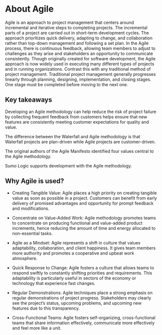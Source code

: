 # About Agile

Agile is an approach to project management that centers around incremental and iterative steps to completing projects. The incremental parts of a project are carried out in short-term development cycles. The approach prioritizes quick delivery, adapting to change, and collaboration rather than top-down management and following a set plan.
In the Agile process, there is continuous feedback, allowing team members to adjust to challenges as they arise and stakeholders an opportunity to communicate consistently. Though originally created for software development, the Agile approach is now widely used in executing many different types of projects and in running organizations.
Contrast this with any traditional method of project management. Traditional project management generally progresses linearly through planning, designing, implementation, and closing stages. One stage must be completed before moving to the next one.

## Key takeaways
Developing an Agile methodology can help reduce the risk of project failure by collecting frequent feedback from customers helps ensure that new features are consistently meeting customer expectations for quality and value.

The difference between the Waterfall and Agile methodology is that Waterfall projects are plan-driven while Agile projects are customer-driven.

The original authors of the Agile Manifesto identified four values central to the Agile methodology.

Sumo Logic supports development with the Agile methodology.


## Why Agile is used?
* Creating Tangible Value: Agile places a high priority on creating tangible value as soon as possible in a project. Customers can benefit from early delivery of promised advantages and opportunity for prompt feedback and modifications.

* Concentrate on Value-Added Work: Agile methodology promotes teams to concentrate on producing functional and value-added product increments, hence reducing the amount of time and energy allocated to non-essential tasks.

* Agile as a Mindset: Agile represents a shift in culture that values adaptability, collaboration, and client happiness. It gives team members more authority and promotes a cooperative and upbeat work atmosphere.

* Quick Response to Change: Agile fosters a culture that allows teams to respond swiftly to constantly shifting priorities and requirements. This adaptability is particularly useful in sectors of the economy or technology that experience fast changes.

* Regular Demonstrations: Agile techniques place a strong emphasis on regular demonstrations of project progress. Stakeholders may clearly see the project’s status, upcoming problems, and upcoming new features due to this transparency.

* Cross-Functional Teams: Agile fosters self-organizing, cross-functional teams that share information effectively, communicate more effectively and feel more like a unit.